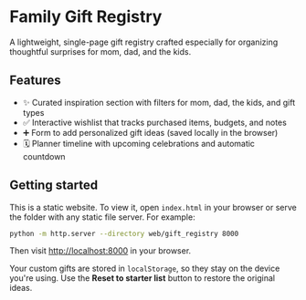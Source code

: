 # Family Gift Registry

A lightweight, single-page gift registry crafted especially for organizing thoughtful surprises for mom, dad, and the kids.

## Features
- ✨ Curated inspiration section with filters for mom, dad, the kids, and gift types
- ✅ Interactive wishlist that tracks purchased items, budgets, and notes
- ➕ Form to add personalized gift ideas (saved locally in the browser)
- 🗓️ Planner timeline with upcoming celebrations and automatic countdown

## Getting started
This is a static website. To view it, open `index.html` in your browser or serve the folder with any static file server. For example:

```bash
python -m http.server --directory web/gift_registry 8000
```

Then visit [http://localhost:8000](http://localhost:8000) in your browser.

Your custom gifts are stored in `localStorage`, so they stay on the device you're using. Use the **Reset to starter list** button to restore the original ideas.
